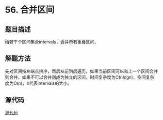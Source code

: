 # 56. 合并区间

## 题目描述

给若干个区间集合intervals，合并所有重叠区间。

## 解题方法

先对区间按左端点排序，然后从前到后遍历，如果当前区间可以和上一个区间合并则合并，如果不可以合并则成为独立的区间。时间复杂度为O(nlogn)，空间复杂度为O(n)，n代表intervals的大小。

## 源代码

[源代码](../src/56-merge-intervals.cpp)
